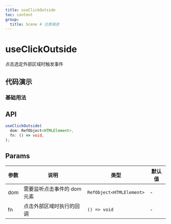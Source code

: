 ```yaml
---
title: useClickOutside
toc: content
group:
  title: Scene # 注意缩进
---
```


# useClickOutside

点击选定外部区域时触发事件

## 代码演示

### 基础用法

<code src="./example"></code>

## API

```ts
useClickOutside(
  dom: RefObject<HTMLElement>,
  fn: () => void,
);
```

## Params

| 参数 | 说明                        | 类型                     | 默认值 |
| ---- | --------------------------- | ------------------------ | ------ |
| dom  | 需要监听点击事件的 dom 元素 | `RefObject<HTMLElement>` | -      |
| fn   | 点击外部区域时执行的回调    | `() => void`             | -      |
